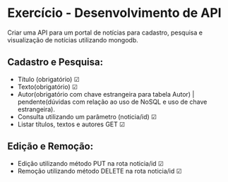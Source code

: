 # Exercício - Desenvolvimento de API 
 Criar uma API para um portal de notícias para cadastro, pesquisa e visualização de notícias utilizando mongodb.
 ## Cadastro e Pesquisa:
 - Título (obrigatório) ☑
 - Texto(obrigatório) ☑
 - Autor(obrigatório com chave estrangeira para tabela Autor) | pendente(dúvidas com relação ao uso de NoSQL e uso de chave estrangeira).
 - Consulta utilizando um parâmetro (noticia/id) ☑
 - Listar títulos, textos e autores GET  ☑
 ## Edição e Remoção:
 - Edição utilizando método PUT na rota noticia/id ☑
 - Remoção utilizando método DELETE na rota noticia/id ☑

